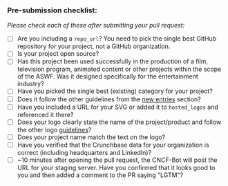 ### Pre-submission checklist:

*Please check each of these after submitting your pull request:*

* [ ] Are you including a `repo_url`? You need to pick the single best GitHub repository for your project, not a GitHub organization.
* [ ] Is your project open source?
* [ ] Has this project been used successfully in the production of a film, television program, animated content or other projects within the scope of the ASWF. Was it designed specifically for the entertainment industry?
* [ ] Have you picked the single best (existing) category for your project?
* [ ] Does it follow the other guidelines from the [new entries](https://github.com/cncf/landscape#new-entries) section?
* [ ] Have you included a URL for your SVG or added it to `hosted_logos` and referenced it there?
* [ ] Does your logo clearly state the name of the project/product and follow the other logo [guidelines](https://github.com/cncf/landscape#logos)?
* [ ] Does your project name match the text on the logo?
* [ ] Have you verified that the Crunchbase data for your organization is correct (including headquarters and LinkedIn)?
* [ ] ~10 minutes after opening the pull request, the CNCF-Bot will post the URL for your staging server. Have you confirmed that it looks good to you and then added a comment to the PR saying "LGTM"?
